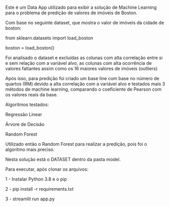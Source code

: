 ﻿Este é um Data App utilizado para exibir a solução de Machine Learning para o problema de predição de valores de imóveis de Boston.

Com base no seguinte dataset, que mostra o valor de imóveis da cidade de boston: 

from sklearn.datasets import load_boston

boston = load_boston()


Foi analisado o dataset e excluídas as colunas com alta correlação entre si e sem relação com a variável alvo, as colunas com alta ocorrência de valores faltantes assim como os 16 maiores valores de imóveis (outliers)

Após isso, para predição foi criado um base line com base no número de quartos (RM) devido a alta correlação com a variável alvo e testados mais 3 métodos de machine learning, comparando o coeficiente de Pearson com os valores reais da base. 

Algoritmos testados:

Regressão Linear

Árvore de Decisão

Random Forest

Utilizado então o Random Forest para realizar a predição, pois foi o algoritmo mais preciso.

Nesta solução está o DATASET dentro da pasta model. 

Para executar, após clonar os arquivos: 

1 - Instalar Python 3.8 e o pip

2 - pip install -r requirements.txt

3 - streamlit run app.py






